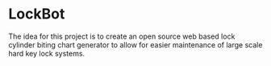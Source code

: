 # LockBot
The idea for this project is to create an open source web based lock cylinder biting chart generator to allow for easier maintenance of large scale hard key lock systems. 
